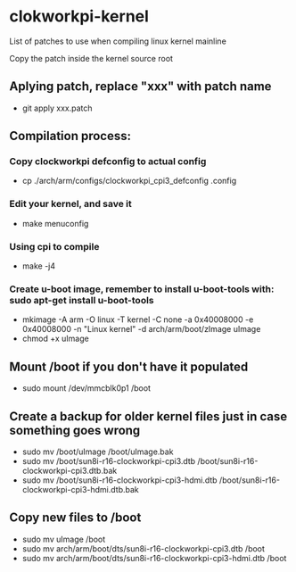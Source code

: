# clokworkpi-kernel
List of patches to use when compiling linux kernel mainline

Copy the patch inside the kernel source root

## Aplying patch, replace "xxx" with patch name
* git apply xxx.patch

## Compilation process:
### Copy clockworkpi defconfig to actual config
* cp ./arch/arm/configs/clockworkpi_cpi3_defconfig .config
### Edit your kernel, and save it
* make menuconfig
### Using cpi to compile
* make -j4
### Create u-boot image, remember to install u-boot-tools with: sudo apt-get install u-boot-tools
* mkimage -A arm -O linux -T kernel -C none -a 0x40008000 -e 0x40008000 -n "Linux kernel" -d arch/arm/boot/zImage uImage
* chmod +x uImage

## Mount /boot if you don't have it populated
* sudo mount /dev/mmcblk0p1 /boot

## Create a backup for older kernel files just in case something goes wrong 
* sudo mv /boot/uImage /boot/uImage.bak
* sudo mv /boot/sun8i-r16-clockworkpi-cpi3.dtb /boot/sun8i-r16-clockworkpi-cpi3.dtb.bak
* sudo mv /boot/sun8i-r16-clockworkpi-cpi3-hdmi.dtb /boot/sun8i-r16-clockworkpi-cpi3-hdmi.dtb.bak
 
## Copy new files to /boot
* sudo mv uImage /boot
* sudo mv arch/arm/boot/dts/sun8i-r16-clockworkpi-cpi3.dtb /boot
* sudo mv arch/arm/boot/dts/sun8i-r16-clockworkpi-cpi3-hdmi.dtb /boot
